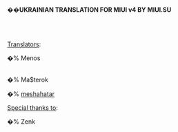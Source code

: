 ��<b>UKRAINIAN TRANSLATION FOR MIUI v4 BY MIUI.SU</b>

<br><br>

<u>Translators</u>:<br>

�% Menos<br><br>

�% Ma$terok<br>

�% [meshahatar]( http://meshahatar.github.io/RCDG-Team-CRM-2/)<br>



<u>Special thanks to</u>:<br>

�% Zenk
